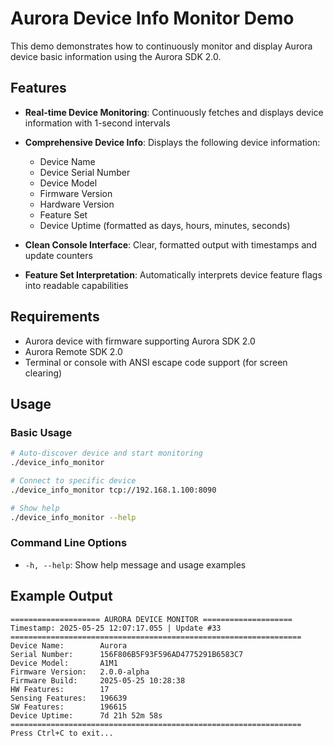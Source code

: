 # Aurora Device Info Monitor Demo

This demo demonstrates how to continuously monitor and display Aurora device basic information using the Aurora SDK 2.0.

## Features

- **Real-time Device Monitoring**: Continuously fetches and displays device information with 1-second intervals

- **Comprehensive Device Info**: Displays the following device information:
  - Device Name
  - Device Serial Number
  - Device Model
  - Firmware Version
  - Hardware Version
  - Feature Set
  - Device Uptime (formatted as days, hours, minutes, seconds)

- **Clean Console Interface**: Clear, formatted output with timestamps and update counters

- **Feature Set Interpretation**: Automatically interprets device feature flags into readable capabilities

## Requirements

- Aurora device with firmware supporting Aurora SDK 2.0
- Aurora Remote SDK 2.0
- Terminal or console with ANSI escape code support (for screen clearing)

## Usage

### Basic Usage

```bash
# Auto-discover device and start monitoring
./device_info_monitor

# Connect to specific device
./device_info_monitor tcp://192.168.1.100:8090

# Show help
./device_info_monitor --help
```

### Command Line Options

- `-h, --help`: Show help message and usage examples

## Example Output

```
==================== AURORA DEVICE MONITOR ====================
Timestamp: 2025-05-25 12:07:17.055 | Update #33
=================================================================
Device Name:        Aurora
Serial Number:      156F806B5F93F596AD4775291B6583C7
Device Model:       A1M1
Firmware Version:   2.0.0-alpha
Firmware Build:     2025-05-25 10:28:38
HW Features:        17
Sensing Features:   196639
SW Features:        196615
Device Uptime:      7d 21h 52m 58s
=================================================================
Press Ctrl+C to exit...
```


